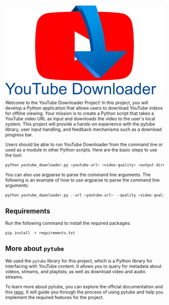 ![logo](./img/logo.jpg)

Welcome to the YouTube Downloader Project! In this project, you will develop a Python application that allows users to download YouTube videos for offline viewing. Your mission is to create a Python script that takes a YouTube video URL as input and downloads the video to the user's local system. This project will provide a hands-on experience with the pytube library, user input handling, and feedback mechanisms such as a download progress bar.

Users should be able to run YouTube Downloader from the command line or used as a module in other Python scripts. Here are the basic steps to use the tool:

```Python
python youtube_downloader.py <youtube-url> <video-quality> <output-directory>
```

You can also use argparse to parse the command line arguments. The following is an example of how to use argparse to parse the command line arguments:

```Python
python youtube_downloader.py --url <youtube-url> --quality <video-quality> --output <output-directory>
```

## Requirements
Run the following command to install the required packages:

```Python
pip install -r requirements.txt
```

## More about `pytube`
We used the `pytube` library for this project, which is a Python library for interfacing with YouTube content. It allows you to query for metadata about videos, streams, and playlists; as well as download video and audio streams.

To learn more about pytube, you can explore the official documentation and this [repo](https://github.com/pytube/pytube/tree/master). It will guide you through the process of using pytube and help you implement the required features for the project.

